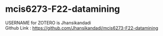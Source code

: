# mcis6273-F22-datamining
USERNAME for ZOTERO is Jhansikandadi  
Github Link  : https://github.com/Jhansikandadi/mcis6273-F22-datamining
